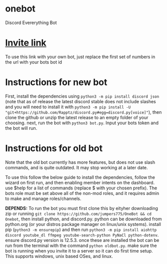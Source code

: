 # onebot
Discord Evererything Bot

# [Invite link](https://discord.com/oauth2/authorize?client_id=863282370319876127&permissions=8&scope=bot%20applications.commands)
To use this link with your own bot, just replace the first set of numbers in the url with your bots bot id

# **Instructions for new bot**
First, install the dependencies using `python3 -m pip install discord json` (note that as of release the latest discord stable does not include slashes and you will need to install it with `python3 -m pip install -U "git+https://github.com/Rapptz/discord.py#egg=discord.py[voice]"`), then clone the github or unzip the latest release to an empty folder of your choosing. next, run the bot with `python3 bot.py`. Input your bots token and the bot will run. 


# **Instructions for old bot**
Note that the old bot currently has more features, but does not use slash commands, and is quite outdated. It may stop working at a later date.

To use this follow the below guide to install the dependencies, follow the wizard on first run, and then enabling member intents on the dashboard. 
use $help for a list of commands (replace $ with your chosen prefix). The bots role must be set above all of the non-mod roles, and it requires admin to make and manage roles/channels.

**DEPENDS:**
To run the bot you must first clone this by eityher downloading zip or running `git clone https://github.com/jumpers775/OneBot && cd Onebot`, then install python, and discord.py. python can be downloaded from python.org (or your distros package manager on linux/unix systems). install pip (`python3 -m ensurepip`) and then run `python3 -m pip install aiohttp discord youtube_dl ffmpeg youtube-search-python PyNaCl python-dotenv`. ensure discord.py version is 12.5.3. once these are installed the bot can be run from the terminal with the command `python oldbot.py`. make sure the bot is running when you invite it to a server so it can do first time setup. This supports windows, unix based OSes, and linux.

